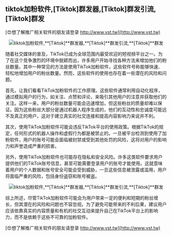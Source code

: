 ## **tiktok加粉软件,**[Tiktok]**群发器,**[Tiktok]**群发引流,**[Tiktok]**群发**

[😍想了解推广相关软件的朋友请登录 http://www.vst.tw](http://www.vst.tw)

 <center><img src="https://vst.tw/MP4/tuiguang/png/2.png" alt="tiktok加粉软件,**[Tiktok]**群发器,**[Tiktok]**群发引流,**[Tiktok]**群发"></center>

随着社交媒体的普及，TikTok已成为全球范围内最受欢迎的短视频平台之一。为了在这个竞争激烈的环境中脱颖而出，许多用户开始寻找各种方法来增加他们的粉丝数量。其中一种常见的方法是使用TikTok加粉软件，这些软件号称能够快速、轻松地增加用户的粉丝数量。然而，这些软件的使用也存在着一些潜在的风险和问题。

首先，让我们看看TikTok加粉软件的工作原理。这些软件通常利用自动化程序，通过模拟用户的行为，如关注、点赞和评论，来吸引其他用户的注意并获取他们的关注。这样一来，用户的粉丝数量可能会迅速增加，但这些粉丝的质量却难以保证。因为这些粉丝大部分是通过机器人程序生成的，他们的互动性和忠诚度可能远不及真正的用户，这对于建立真实的社交连接和提高内容影响力来说并不利。

其次，使用TikTok加粉软件可能会违反TikTok平台的使用政策。根据TikTok的规定，任何形式的机器人操作和虚假行为都是被禁止的。一旦被平台检测到使用了加粉软件，用户的账号可能会面临被封禁或受到其他处罚的风险，这将对用户的影响力和声誉造成严重的损害。

另外，使用TikTok加粉软件也可能存在隐私和安全风险。许多这类软件要求用户提供他们的TikTok账号信息，甚至可能需要登录用户的账号才能使用。这就意味着用户的个人数据和账号安全可能会受到威胁，一旦这些信息被泄露或滥用，用户将面临严重的风险，包括身份盗窃和账号被盗。

 <center><img src="https://vst.tw/MP4/tuiguang/png/7.png" alt="tiktok加粉软件,**[Tiktok]**群发器,**[Tiktok]**群发引流,**[Tiktok]**群发"></center>

综上所述，尽管TikTok加粉软件可能会为用户带来一定的便利和短期的粉丝增长，但其潜在的风险和问题也不容忽视。为了避免可能带来的不利后果，建议用户应该依靠真实的内容质量和有机的社交互动来提升自己在TikTok平台上的影响力，而不是依赖于这些不可靠的加粉软件。

[😍想了解推广相关软件的朋友请登录 http://www.vst.tw](http://www.vst.tw)



